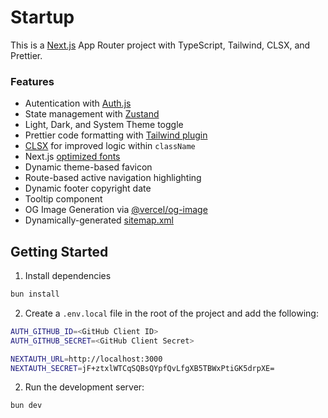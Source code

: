 # Startup

This is a [Next.js](https://nextjs.org/) App Router project with TypeScript, Tailwind, CLSX, and Prettier.

### Features

- Autentication with [Auth.js](https://authjs.dev/getting-started/installation?framework=next-js)
- State management with [Zustand](https://github.com/pmndrs/zustand)
- Light, Dark, and System Theme toggle
- Prettier code formatting with [Tailwind plugin](https://tailwindcss.com/blog/automatic-class-sorting-with-prettier)
- [CLSX](https://github.com/lukeed/clsx) for improved logic within `className`
- Next.js [optimized fonts](https://nextjs.org/learn/dashboard-app/optimizing-fonts-images)
- Dynamic theme-based favicon
- Route-based active navigation highlighting
- Dynamic footer copyright date
- Tooltip component
- OG Image Generation via [@vercel/og-image](https://vercel.com/docs/functions/og-image-generation/og-image-api#@vercel/og-reference)
- Dynamically-generated [sitemap.xml](https://nextjs.org/docs/app/api-reference/file-conventions/metadata/sitemap)

## Getting Started

1. Install dependencies

```bash
bun install
```

2. Create a `.env.local` file in the root of the project and add the following:

```bash
AUTH_GITHUB_ID=<GitHub Client ID>
AUTH_GITHUB_SECRET=<GitHub Client Secret>

NEXTAUTH_URL=http://localhost:3000
NEXTAUTH_SECRET=jF+ztxlWTCqSQBsQYpfQvLfgXB5TBWxPtiGK5drpXE=
```

2. Run the development server:

```bash
bun dev
```
